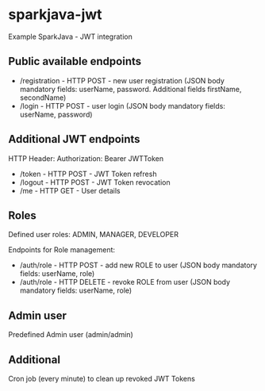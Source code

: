 # sparkjava-jwt
Example SparkJava - JWT integration

## Public available endpoints

* /registration - HTTP POST - new user registration (JSON body mandatory fields: userName, password. Additional fields firstName, secondName)
* /login - HTTP POST - user login (JSON body mandatory fields: userName, password)

## Additional JWT endpoints

HTTP Header: Authorization: Bearer JWTToken

* /token - HTTP POST - JWT Token refresh
* /logout - HTTP POST - JWT Token revocation
* /me - HTTP GET - User details

## Roles

Defined user roles: ADMIN, MANAGER, DEVELOPER

Endpoints for Role management:

* /auth/role - HTTP POST - add new ROLE to user (JSON body mandatory fields: userName, role)
* /auth/role - HTTP DELETE - revoke ROLE from user (JSON body mandatory fields: userName, role)

## Admin user

Predefined Admin user (admin/admin)

## Additional 

Cron job (every minute) to clean up revoked JWT Tokens
